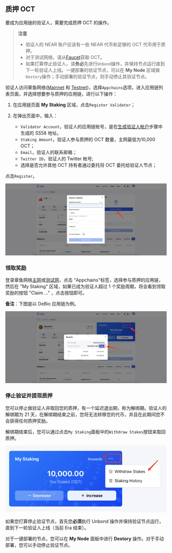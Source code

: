 ## 质押 OCT

要成为应用链的验证人，需要完成质押 OCT 的操作。

> **注意**
>
> * 验证人的 NEAR 账户应该有一些 NEAR 代币和足够的 OCT 代币用于质押。
> * 对于测试网络，请从[Faucet](https://faucet.testnet.oct.network/)获取 OCT。
> * 如果打算停止验证人，请**务必**先进行`Unbond`操作，并保持节点运行直到下一轮验证人上线。一键部署的验证节点，可以在 **My Node** 区域做`Destory`操作；手动部署的验证节点，则手动停止其验证节点。

验证人访问章鱼网络([Mainnet](https://mainnet.oct.network) 和 [Testnet](https://testnet.oct.network))，选择`Appchains`选项，进入应用链列表页面，并选择想要参与质押的应用链，进行以下操作：

1. 在应用链页面 **My Staking** 区域，点击`Register Validator`；

2. 在弹出页面中，输入：
    * `Validator Account`，验证人的应用链账号，是在[生成验证人帐户](./validator-generate-keys.md)步骤中生成的 SS58 地址。
    * `Staking Amount`，验证人参与质押的 OCT 数量，主网最低为10,000 OCT；
    * `Email`，验证人的联系邮箱；
    * `Twitter ID`，验证人的 Twitter 帐号;
    * 选择是否允许其他 OCT 持有者通过委托将 OCT 委托给验证人节点；
    
点击`Register`。

![stake](../../images/maintain/validator_stake.jpg)

### 领取奖励

登录章鱼网络[主网](https://mainnet.oct.network)或[测试网](https://testnet.oct.network)，点击 "Appchains"标签，选择参与质押的应用链，然后在 "My Staking" 区域，如果已成为验证人超过 1 个奖励周期，将会看到领取奖励的按钮 "Claim ..." ，点击按钮即可。

**备注**：下图是以 DeBio 应用链为例。

![claim](../../images/maintain/validator_claim_rewards.jpg)

### 停止验证并提现质押

您可以停止做验证人并取回您的质押，有一个延迟退出期，称为解绑期。验证人的解绑期为 21 天，在解绑期结束之前，您将无法转移您的代币，并且在此期间您不会获得任何质押奖励。

解绑期结束后，您可以通过点击`My Staking`面板中的`Withdraw Stakes`按钮来取回质押。

![withdraw stakes](../../images/maintain/withdraw_stakes.jpg)

如果您打算停止验证节点，首先您**必须**执行 Unbond 操作并保持验证节点运行，直到下一轮验证人上线（当前 Era 结束）。

对于一键部署的节点，您可以在 **My Node** 面板中进行 **Destory** 操作。对于手动部署，您可以手动停止验证节点。
